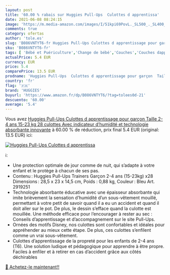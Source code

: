 ```yaml
---
layout: post
title: '60.00 % rabais sur Huggies Pull-Ups  Culottes d apprentissa'
date: 2021-06-08 08:24:15
image: 'https://m.media-amazon.com/images/I/51kpi69PovL._SL500_._SL400_.jpg'
comments: true
category: ofertas
author: 'tole.es'
slug: 'B086VNTYT6-fr Huggies Pull-Ups Culottes d apprentissage pour garçon...'
sku: 'B086VNTYT6-fr'
tags: [ 'Bébé et Puériculture','Change de bébé','Couches','Couches dapprentissage jetables','Couches jetables','huggies', ]
actualPrice: 5.4 EUR
currency: EUR
price: 5.4
comparePrice: 13.5 EUR
prodname: 'Huggies Pull-Ups  Culottes d apprentissage pour garçon  Taille 2-4 ans  15-23 kg   28 culottes  Avec indicateur d’humidité et technologie absorbante innovante'
country: 'fr'
flag: '🇫🇷'
brand: 'HUGGIES'
buyurl: 'https://www.amazon.fr/dp/B086VNTYT6/?tag=tolees0d-21'
descuento: '60.00'
average: '5.4'
---
```


Vous avez [Huggies Pull-Ups  Culottes d apprentissage pour garçon  Taille 2-4 ans  15-23 kg   28 culottes  Avec indicateur d’humidité et technologie absorbante innovante](https://www.amazon.fr/dp/B086VNTYT6/?tag=tolees0d-21)  à  60.00 % de réduction, prix final  5.4 EUR (original: 13.5 EUR) ici:

[![Huggies Pull-Ups  Culottes d apprentissa](https://m.media-amazon.com/images/I/51kpi69PovL._SL500_._SL400_.jpg)](https://www.amazon.fr/dp/B086VNTYT6/?tag=tolees0d-21)

ℹ️:

- Une protection optimale de jour comme de nuit, qui s’adapte à votre enfant et le protège à chacun de ses pas.
- Contenu : Huggies Pull-Ups Trainers Garçon 2-4 ans (15-23kg) x28 Dimensions : 28,5 x 23 x 14,5 cm, Poids : 0,88 kg, Couleur : Bleu Art. 2919251
- Technologie absorbante éducative avec une épaisseur absorbante qui imite brièvement la sensation d’humidité d’un sous-vêtement mouillé, permettant à votre petit de savoir quand il a eu un accident et quand il doit aller sur le pot. De plus, le dessin s’efface quand la culotte est mouillée. Une méthode efficace pour l’encourager à rester au sec : Conseils d’apprentissage et d’accompagnement sur le site Pull-Ups.
- Ornées des motifs Disney, nos culottes sont confortables et idéales pour appréhender au mieux cette étape. De plus, ces culottes s’enfilent comme un vrai sous-vêtement.
- Culottes d’apprentissage de la propreté pour les enfants de 2-4 ans (T6). Une solution ludique et pédagogique pour apprendre à être propre. Faciles à enfiler et à retirer en cas d’accident grâce aux côtés déchirables

[🛒 Achetez-le maintenant!!](https://www.amazon.fr/dp/B086VNTYT6/?tag=tolees0d-21)
